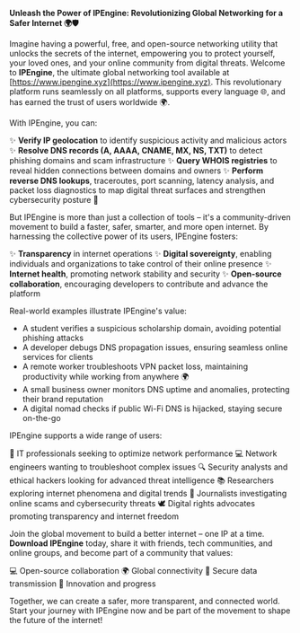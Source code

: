 **Unleash the Power of IPEngine: Revolutionizing Global Networking for a Safer Internet 🌍🛡️**

Imagine having a powerful, free, and open-source networking utility that unlocks the secrets of the internet, empowering you to protect yourself, your loved ones, and your online community from digital threats. Welcome to **IPEngine**, the ultimate global networking tool available at [https://www.ipengine.xyz](https://www.ipengine.xyz). This revolutionary platform runs seamlessly on all platforms, supports every language 🌐, and has earned the trust of users worldwide 🌍.

With IPEngine, you can:

✨ **Verify IP geolocation** to identify suspicious activity and malicious actors
✨ **Resolve DNS records (A, AAAA, CNAME, MX, NS, TXT)** to detect phishing domains and scam infrastructure
✨ **Query WHOIS registries** to reveal hidden connections between domains and owners
✨ **Perform reverse DNS lookups**, traceroutes, port scanning, latency analysis, and packet loss diagnostics to map digital threat surfaces and strengthen cybersecurity posture 🔐

But IPEngine is more than just a collection of tools – it's a community-driven movement to build a faster, safer, smarter, and more open internet. By harnessing the collective power of its users, IPEngine fosters:

✨ **Transparency** in internet operations
✨ **Digital sovereignty**, enabling individuals and organizations to take control of their online presence
✨ **Internet health**, promoting network stability and security
✨ **Open-source collaboration**, encouraging developers to contribute and advance the platform

Real-world examples illustrate IPEngine's value:

*   A student verifies a suspicious scholarship domain, avoiding potential phishing attacks
*   A developer debugs DNS propagation issues, ensuring seamless online services for clients
*   A remote worker troubleshoots VPN packet loss, maintaining productivity while working from anywhere 🌍
*   A small business owner monitors DNS uptime and anomalies, protecting their brand reputation
*   A digital nomad checks if public Wi-Fi DNS is hijacked, staying secure on-the-go

IPEngine supports a wide range of users:

👥 IT professionals seeking to optimize network performance
💻 Network engineers wanting to troubleshoot complex issues
🔍 Security analysts and ethical hackers looking for advanced threat intelligence
📚 Researchers exploring internet phenomena and digital trends
📰 Journalists investigating online scams and cybersecurity threats
🕊️ Digital rights advocates promoting transparency and internet freedom

Join the global movement to build a better internet – one IP at a time. **Download IPEngine** today, share it with friends, tech communities, and online groups, and become part of a community that values:

💻 Open-source collaboration
🌍 Global connectivity
📡 Secure data transmission
🚀 Innovation and progress

Together, we can create a safer, more transparent, and connected world. Start your journey with IPEngine now and be part of the movement to shape the future of the internet!